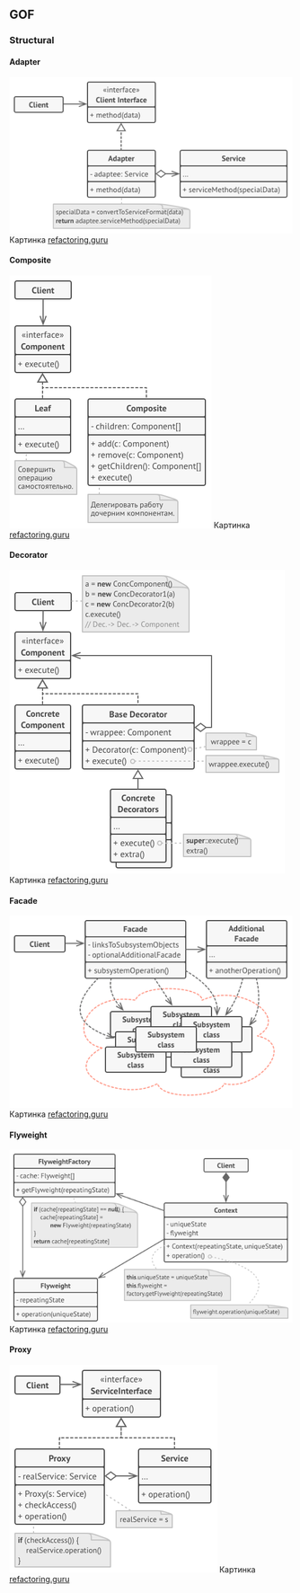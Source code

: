 ## GOF
### Structural

#### Adapter

![Adapter](../../../../../static/structural/adapterUml.png)
Картинка [refactoring.guru](https://refactoring.guru/ru/design-patterns/adapter)

#### Composite

![Composite](../../../../../static/structural/compositeUml.png)
Картинка [refactoring.guru](https://refactoring.guru/ru/design-patterns/composite)

#### Decorator

![Decorator](../../../../../static/structural/decoratorUml.png)
Картинка [refactoring.guru](https://refactoring.guru/ru/design-patterns/decorator)

#### Facade

![Facade](../../../../../static/structural/facadeUml.png)
Картинка [refactoring.guru](https://refactoring.guru/ru/design-patterns/facade)

#### Flyweight

![Flyweight](../../../../../static/structural/flyweightUml.png)
Картинка [refactoring.guru](https://refactoring.guru/ru/design-patterns/flyweight)

#### Proxy

![Proxy](../../../../../static/structural/proxyUml.png)
Картинка [refactoring.guru](https://refactoring.guru/ru/design-patterns/proxy)
